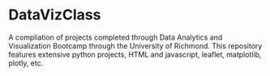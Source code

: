 # DataVizClass
A compliation of projects completed through Data Analytics and Visualization Bootcamp through the University of Richmond. This repository features extensive python projects, HTML and javascript, leaflet, matplotlib, plotly, etc.
